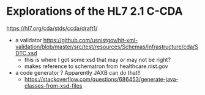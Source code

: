 # Explorations of the HL7 2.1 C-CDA 

https://hl7.org/cda/stds/ccda/draft1/


- a validator https://github.com/usnistgov/hit-xml-validation/blob/master/src/test/resources/Schemas/infrastructure/cda/SDTC.xsd
  - this is where I got some xsd that may or may not be right?
  - makes reference to schematron from healthcare.nist.gov
- a code generator ? Apparently JAXB can do that!!
  - https://stackoverflow.com/questions/686453/generate-java-classes-from-xsd-files


